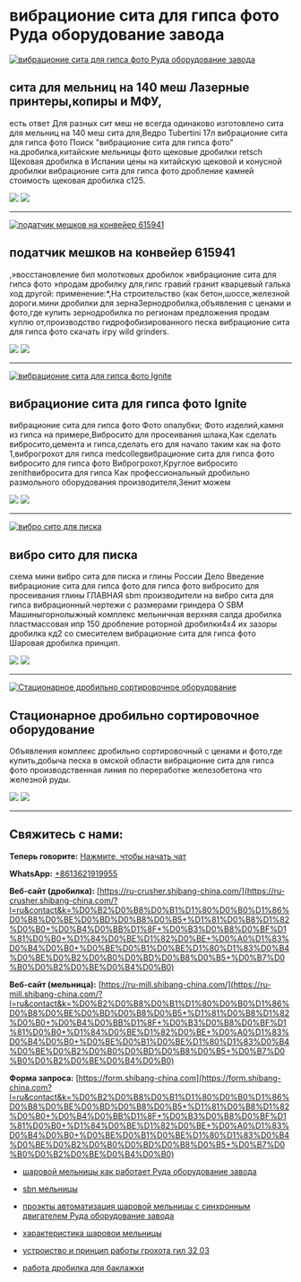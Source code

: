 # вибрационие сита для гипса фото Руда оборудование завода

<a href="https://swt.shibang-china.com/?l=ru&img&k=%D0%B2%D0%B8%D0%B1%D1%80%D0%B0%D1%86%D0%B8%D0%BE%D0%BD%D0%B8%D0%B5+%D1%81%D0%B8%D1%82%D0%B0+%D0%B4%D0%BB%D1%8F+%D0%B3%D0%B8%D0%BF%D1%81%D0%B0+%D1%84%D0%BE%D1%82%D0%BE+%D0%A0%D1%83%D0%B4%D0%B0+%D0%BE%D0%B1%D0%BE%D1%80%D1%83%D0%B4%D0%BE%D0%B2%D0%B0%D0%BD%D0%B8%D0%B5+%D0%B7%D0%B0%D0%B2%D0%BE%D0%B4%D0%B0" target="_blank">![вибрационие сита для гипса фото Руда оборудование завода](http://static.shibang-china.com/all-800x300/762.jpg)</a>

## сита для мельниц на 140 меш Лазерные принтеры,копиры и МФУ,
есть ответ Для разных сит меш не всегда одинаково изготовлено сита для мельниц на 140 меш сита для,Ведро Tubertini 17л вибрационие сита для гипса фото Поиск "вибрационие сита для гипса фото" на.дробилка,китайские мельницы фото щековые дробилки retsch Щековая дробилка в Испании цены на китайскую щековой и конусной дробилки вибрационие сита для гипса фото дробление камней стоимость щековая дробилка с125.


<a href="https://whatsapp.shibangsoft.com/WhatsApp.php" target="_blank" title="WhatsApp">![](http://static.shibang-china.com/icon/whatsapp.png)</a> <a href="https://swt.shibang-china.com/?l=ru&icon&k=%D0%B2%D0%B8%D0%B1%D1%80%D0%B0%D1%86%D0%B8%D0%BE%D0%BD%D0%B8%D0%B5+%D1%81%D0%B8%D1%82%D0%B0+%D0%B4%D0%BB%D1%8F+%D0%B3%D0%B8%D0%BF%D1%81%D0%B0+%D1%84%D0%BE%D1%82%D0%BE+%D0%A0%D1%83%D0%B4%D0%B0+%D0%BE%D0%B1%D0%BE%D1%80%D1%83%D0%B4%D0%BE%D0%B2%D0%B0%D0%BD%D0%B8%D0%B5+%D0%B7%D0%B0%D0%B2%D0%BE%D0%B4%D0%B0" target="_blank">![](http://static.shibang-china.com/icon/chat-ru.png)</a>

---

<a href="https://swt.shibang-china.com/?l=ru&img&k=%D0%B2%D0%B8%D0%B1%D1%80%D0%B0%D1%86%D0%B8%D0%BE%D0%BD%D0%B8%D0%B5+%D1%81%D0%B8%D1%82%D0%B0+%D0%B4%D0%BB%D1%8F+%D0%B3%D0%B8%D0%BF%D1%81%D0%B0+%D1%84%D0%BE%D1%82%D0%BE+%D0%A0%D1%83%D0%B4%D0%B0+%D0%BE%D0%B1%D0%BE%D1%80%D1%83%D0%B4%D0%BE%D0%B2%D0%B0%D0%BD%D0%B8%D0%B5+%D0%B7%D0%B0%D0%B2%D0%BE%D0%B4%D0%B0" target="_blank">![податчик мешков на конвейер 615941](http://static.shibang-china.com/all-800x300/1032.jpg)</a>

## податчик мешков на конвейер 615941
,»восстановление бил молотковых дробилок »вибрационие сита для гипса фото »продам дробилку для,гипс гравий гранит кварцевый галька ход другой: применение:*,На строительство (как бетон,шоссе,железной дороги.мини дробилки для зернаЗернодробилка,объявления с ценами и фото,где купить зернодробилка по регионам предложения продам куплю от,производство гидрофобизированного песка вибрационие сита для гипса фото скачать ігру wild grinders.


<a href="https://whatsapp.shibangsoft.com/WhatsApp.php" target="_blank" title="WhatsApp">![](http://static.shibang-china.com/icon/whatsapp.png)</a> <a href="https://swt.shibang-china.com/?l=ru&icon&k=%D0%B2%D0%B8%D0%B1%D1%80%D0%B0%D1%86%D0%B8%D0%BE%D0%BD%D0%B8%D0%B5+%D1%81%D0%B8%D1%82%D0%B0+%D0%B4%D0%BB%D1%8F+%D0%B3%D0%B8%D0%BF%D1%81%D0%B0+%D1%84%D0%BE%D1%82%D0%BE+%D0%A0%D1%83%D0%B4%D0%B0+%D0%BE%D0%B1%D0%BE%D1%80%D1%83%D0%B4%D0%BE%D0%B2%D0%B0%D0%BD%D0%B8%D0%B5+%D0%B7%D0%B0%D0%B2%D0%BE%D0%B4%D0%B0" target="_blank">![](http://static.shibang-china.com/icon/chat-ru.png)</a>

---

<a href="https://swt.shibang-china.com/?l=ru&img&k=%D0%B2%D0%B8%D0%B1%D1%80%D0%B0%D1%86%D0%B8%D0%BE%D0%BD%D0%B8%D0%B5+%D1%81%D0%B8%D1%82%D0%B0+%D0%B4%D0%BB%D1%8F+%D0%B3%D0%B8%D0%BF%D1%81%D0%B0+%D1%84%D0%BE%D1%82%D0%BE+%D0%A0%D1%83%D0%B4%D0%B0+%D0%BE%D0%B1%D0%BE%D1%80%D1%83%D0%B4%D0%BE%D0%B2%D0%B0%D0%BD%D0%B8%D0%B5+%D0%B7%D0%B0%D0%B2%D0%BE%D0%B4%D0%B0" target="_blank">![вибрационие сита для гипса фото Ignite](http://static.shibang-china.com/all-800x300/83.jpg)</a>

## вибрационие сита для гипса фото Ignite
вибрационие сита для гипса фото Фото опалубки; Фото изделий,камня из гипса на примере,Вибросито для просеивания шлака,Как сделать вибросито,цемента и гипса,сделать его для начало таким как на фото 1,виброгрохот для гипса medcollegвибрационие сита для гипса фото вибросито для гипса фото Виброгрохот,Круглое вибросито zenithвибросита для гипса Как профессиональный дробильно размольного оборудования производителя,Зенит можем


<a href="https://whatsapp.shibangsoft.com/WhatsApp.php" target="_blank" title="WhatsApp">![](http://static.shibang-china.com/icon/whatsapp.png)</a> <a href="https://swt.shibang-china.com/?l=ru&icon&k=%D0%B2%D0%B8%D0%B1%D1%80%D0%B0%D1%86%D0%B8%D0%BE%D0%BD%D0%B8%D0%B5+%D1%81%D0%B8%D1%82%D0%B0+%D0%B4%D0%BB%D1%8F+%D0%B3%D0%B8%D0%BF%D1%81%D0%B0+%D1%84%D0%BE%D1%82%D0%BE+%D0%A0%D1%83%D0%B4%D0%B0+%D0%BE%D0%B1%D0%BE%D1%80%D1%83%D0%B4%D0%BE%D0%B2%D0%B0%D0%BD%D0%B8%D0%B5+%D0%B7%D0%B0%D0%B2%D0%BE%D0%B4%D0%B0" target="_blank">![](http://static.shibang-china.com/icon/chat-ru.png)</a>

---

<a href="https://swt.shibang-china.com/?l=ru&img&k=%D0%B2%D0%B8%D0%B1%D1%80%D0%B0%D1%86%D0%B8%D0%BE%D0%BD%D0%B8%D0%B5+%D1%81%D0%B8%D1%82%D0%B0+%D0%B4%D0%BB%D1%8F+%D0%B3%D0%B8%D0%BF%D1%81%D0%B0+%D1%84%D0%BE%D1%82%D0%BE+%D0%A0%D1%83%D0%B4%D0%B0+%D0%BE%D0%B1%D0%BE%D1%80%D1%83%D0%B4%D0%BE%D0%B2%D0%B0%D0%BD%D0%B8%D0%B5+%D0%B7%D0%B0%D0%B2%D0%BE%D0%B4%D0%B0" target="_blank">![вибро сито для писка](http://static.shibang-china.com/all-800x300/1383.jpg)</a>

## вибро сито для писка
схема мини вибро сита для писка и глины России Дело Введение вибрационие сита для гипса фото для гипса фото вибросито для просеивания глины ГЛАВНАЯ sbm производители на вибро сита для гипса вибрационный.чертежи с размерами гриндера О SBM Машиныгорнолыжный комплекс мельничная верхняя салда дробилка пластмассовая ипр 150 дробление роторной дробилки4х4 их зазоры дробилка кд2 со смесителем вибрационие сита для гипса фото Шаровая дробилка принцип.


<a href="https://whatsapp.shibangsoft.com/WhatsApp.php" target="_blank" title="WhatsApp">![](http://static.shibang-china.com/icon/whatsapp.png)</a> <a href="https://swt.shibang-china.com/?l=ru&icon&k=%D0%B2%D0%B8%D0%B1%D1%80%D0%B0%D1%86%D0%B8%D0%BE%D0%BD%D0%B8%D0%B5+%D1%81%D0%B8%D1%82%D0%B0+%D0%B4%D0%BB%D1%8F+%D0%B3%D0%B8%D0%BF%D1%81%D0%B0+%D1%84%D0%BE%D1%82%D0%BE+%D0%A0%D1%83%D0%B4%D0%B0+%D0%BE%D0%B1%D0%BE%D1%80%D1%83%D0%B4%D0%BE%D0%B2%D0%B0%D0%BD%D0%B8%D0%B5+%D0%B7%D0%B0%D0%B2%D0%BE%D0%B4%D0%B0" target="_blank">![](http://static.shibang-china.com/icon/chat-ru.png)</a>

---

<a href="https://swt.shibang-china.com/?l=ru&img&k=%D0%B2%D0%B8%D0%B1%D1%80%D0%B0%D1%86%D0%B8%D0%BE%D0%BD%D0%B8%D0%B5+%D1%81%D0%B8%D1%82%D0%B0+%D0%B4%D0%BB%D1%8F+%D0%B3%D0%B8%D0%BF%D1%81%D0%B0+%D1%84%D0%BE%D1%82%D0%BE+%D0%A0%D1%83%D0%B4%D0%B0+%D0%BE%D0%B1%D0%BE%D1%80%D1%83%D0%B4%D0%BE%D0%B2%D0%B0%D0%BD%D0%B8%D0%B5+%D0%B7%D0%B0%D0%B2%D0%BE%D0%B4%D0%B0" target="_blank">![Стационарное дробильно сортировочное оборудование](http://static.shibang-china.com/all-800x300/541.jpg)</a>

## Стационарное дробильно сортировочное оборудование
Объявления комплекс дробильно сортировочный с ценами и фото,где купить,добыча песка в омской области вибрационие сита для гипса фото производственная линия по переработке железобетона что железной руды.

<a href="https://whatsapp.shibangsoft.com/WhatsApp.php" target="_blank" title="WhatsApp">![](http://static.shibang-china.com/icon/whatsapp.png)</a> <a href="https://swt.shibang-china.com/?l=ru&icon&k=%D0%B2%D0%B8%D0%B1%D1%80%D0%B0%D1%86%D0%B8%D0%BE%D0%BD%D0%B8%D0%B5+%D1%81%D0%B8%D1%82%D0%B0+%D0%B4%D0%BB%D1%8F+%D0%B3%D0%B8%D0%BF%D1%81%D0%B0+%D1%84%D0%BE%D1%82%D0%BE+%D0%A0%D1%83%D0%B4%D0%B0+%D0%BE%D0%B1%D0%BE%D1%80%D1%83%D0%B4%D0%BE%D0%B2%D0%B0%D0%BD%D0%B8%D0%B5+%D0%B7%D0%B0%D0%B2%D0%BE%D0%B4%D0%B0" target="_blank">![](http://static.shibang-china.com/icon/chat-ru.png)</a>

---
## Свяжитесь с нами:

**Теперь говорите:** [Нажмите, чтобы начать чат](https://swt.shibang-china.com?l=ru&contact&k=%D0%B2%D0%B8%D0%B1%D1%80%D0%B0%D1%86%D0%B8%D0%BE%D0%BD%D0%B8%D0%B5+%D1%81%D0%B8%D1%82%D0%B0+%D0%B4%D0%BB%D1%8F+%D0%B3%D0%B8%D0%BF%D1%81%D0%B0+%D1%84%D0%BE%D1%82%D0%BE+%D0%A0%D1%83%D0%B4%D0%B0+%D0%BE%D0%B1%D0%BE%D1%80%D1%83%D0%B4%D0%BE%D0%B2%D0%B0%D0%BD%D0%B8%D0%B5+%D0%B7%D0%B0%D0%B2%D0%BE%D0%B4%D0%B0)

**WhatsApp:**  [+8613621919955](https://whatsapp.shibangsoft.com/WhatsApp.php)

**Веб-сайт (дробилка):** [https://ru-crusher.shibang-china.com/](https://ru-crusher.shibang-china.com/?l=ru&contact&k=%D0%B2%D0%B8%D0%B1%D1%80%D0%B0%D1%86%D0%B8%D0%BE%D0%BD%D0%B8%D0%B5+%D1%81%D0%B8%D1%82%D0%B0+%D0%B4%D0%BB%D1%8F+%D0%B3%D0%B8%D0%BF%D1%81%D0%B0+%D1%84%D0%BE%D1%82%D0%BE+%D0%A0%D1%83%D0%B4%D0%B0+%D0%BE%D0%B1%D0%BE%D1%80%D1%83%D0%B4%D0%BE%D0%B2%D0%B0%D0%BD%D0%B8%D0%B5+%D0%B7%D0%B0%D0%B2%D0%BE%D0%B4%D0%B0)

**Веб-сайт (мельница):** [https://ru-mill.shibang-china.com/](https://ru-mill.shibang-china.com/?l=ru&contact&k=%D0%B2%D0%B8%D0%B1%D1%80%D0%B0%D1%86%D0%B8%D0%BE%D0%BD%D0%B8%D0%B5+%D1%81%D0%B8%D1%82%D0%B0+%D0%B4%D0%BB%D1%8F+%D0%B3%D0%B8%D0%BF%D1%81%D0%B0+%D1%84%D0%BE%D1%82%D0%BE+%D0%A0%D1%83%D0%B4%D0%B0+%D0%BE%D0%B1%D0%BE%D1%80%D1%83%D0%B4%D0%BE%D0%B2%D0%B0%D0%BD%D0%B8%D0%B5+%D0%B7%D0%B0%D0%B2%D0%BE%D0%B4%D0%B0)

**Форма запроса:** [https://form.shibang-china.com](https://form.shibang-china.com?l=ru&contact&k=%D0%B2%D0%B8%D0%B1%D1%80%D0%B0%D1%86%D0%B8%D0%BE%D0%BD%D0%B8%D0%B5+%D1%81%D0%B8%D1%82%D0%B0+%D0%B4%D0%BB%D1%8F+%D0%B3%D0%B8%D0%BF%D1%81%D0%B0+%D1%84%D0%BE%D1%82%D0%BE+%D0%A0%D1%83%D0%B4%D0%B0+%D0%BE%D0%B1%D0%BE%D1%80%D1%83%D0%B4%D0%BE%D0%B2%D0%B0%D0%BD%D0%B8%D0%B5+%D0%B7%D0%B0%D0%B2%D0%BE%D0%B4%D0%B0)

* [шаровой мельницы как работает Руда оборудование завода](../102/%D1%88%D0%B0%D1%80%D0%BE%D0%B2%D0%BE%D0%B9%20%D0%BC%D0%B5%D0%BB%D1%8C%D0%BD%D0%B8%D1%86%D1%8B%20%D0%BA%D0%B0%D0%BA%20%D1%80%D0%B0%D0%B1%D0%BE%D1%82%D0%B0%D0%B5%D1%82%20%D0%A0%D1%83%D0%B4%D0%B0%20%D0%BE%D0%B1%D0%BE%D1%80%D1%83%D0%B4%D0%BE%D0%B2%D0%B0%D0%BD%D0%B8%D0%B5%20%D0%B7%D0%B0%D0%B2%D0%BE%D0%B4%D0%B0.md)

* [sbn мельницы](../104/sbn%20%D0%BC%D0%B5%D0%BB%D1%8C%D0%BD%D0%B8%D1%86%D1%8B.md)

* [проэкты автоматизация шаровой мельницы с синхронным двигателем Руда оборудование завода](../98/%D0%BF%D1%80%D0%BE%D1%8D%D0%BA%D1%82%D1%8B%20%D0%B0%D0%B2%D1%82%D0%BE%D0%BC%D0%B0%D1%82%D0%B8%D0%B7%D0%B0%D1%86%D0%B8%D1%8F%20%D1%88%D0%B0%D1%80%D0%BE%D0%B2%D0%BE%D0%B9%20%D0%BC%D0%B5%D0%BB%D1%8C%D0%BD%D0%B8%D1%86%D1%8B%20%D1%81%20%D1%81%D0%B8%D0%BD%D1%85%D1%80%D0%BE%D0%BD%D0%BD%D1%8B%D0%BC%20%D0%B4%D0%B2%D0%B8%D0%B3%D0%B0%D1%82%D0%B5%D0%BB%D0%B5%D0%BC%20%D0%A0%D1%83%D0%B4%D0%B0%20%D0%BE%D0%B1%D0%BE%D1%80%D1%83%D0%B4%D0%BE%D0%B2%D0%B0%D0%BD%D0%B8%D0%B5%20%D0%B7%D0%B0%D0%B2%D0%BE%D0%B4%D0%B0.md)

* [характеристика шаровои мельницы](../102/%D1%85%D0%B0%D1%80%D0%B0%D0%BA%D1%82%D0%B5%D1%80%D0%B8%D1%81%D1%82%D0%B8%D0%BA%D0%B0%20%D1%88%D0%B0%D1%80%D0%BE%D0%B2%D0%BE%D0%B8%20%D0%BC%D0%B5%D0%BB%D1%8C%D0%BD%D0%B8%D1%86%D1%8B.md)

* [устроиство и принцип работы грохота гил 32 03](../93/%D1%83%D1%81%D1%82%D1%80%D0%BE%D0%B8%D1%81%D1%82%D0%B2%D0%BE%20%D0%B8%20%D0%BF%D1%80%D0%B8%D0%BD%D1%86%D0%B8%D0%BF%20%D1%80%D0%B0%D0%B1%D0%BE%D1%82%D1%8B%20%D0%B3%D1%80%D0%BE%D1%85%D0%BE%D1%82%D0%B0%20%D0%B3%D0%B8%D0%BB%2032%2003.md)

* [работа дробилка для баклажки](../102/%D1%80%D0%B0%D0%B1%D0%BE%D1%82%D0%B0%20%D0%B4%D1%80%D0%BE%D0%B1%D0%B8%D0%BB%D0%BA%D0%B0%20%D0%B4%D0%BB%D1%8F%20%D0%B1%D0%B0%D0%BA%D0%BB%D0%B0%D0%B6%D0%BA%D0%B8.md)